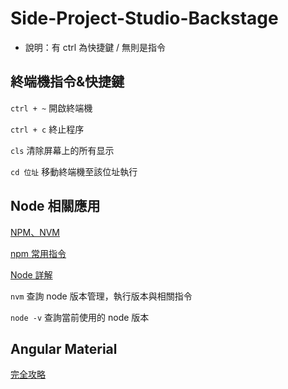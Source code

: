 # Side-Project-Studio-Backstage

* 說明：有 ctrl 為快捷鍵 / 無則是指令

## 終端機指令&快捷鍵

`ctrl + ~` 開啟終端機

`ctrl + c` 終止程序

`cls` 清除屏幕上的所有显示

`cd 位址` 移動終端機至該位址執行

## Node 相關應用

[NPM、NVM](https://ithelp.ithome.com.tw/articles/10230877)

[npm 常用指令](http://dreamerslab.com/blog/tw/npm-basic-commands/)

[Node 詳解](https://titangene.github.io/article/nvm.html)

`nvm` 查詢 node 版本管理，執行版本與相關指令

`node -v` 查詢當前使用的 node 版本

## Angular Material

[完全攻略](https://ithelp.ithome.com.tw/articles/10192517)

